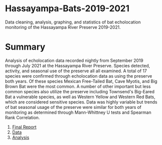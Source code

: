 # Hassayampa-Bats-2019-2021
Data cleaning, analysis, graphing, and statistics of bat echolocation monitoring of the Hassayampa River Preserve 2019-2021.
# Summary
Analysis of echolocation data recorded nightly from September 2019 through July 2021 at the Hassayampa River Preserve. Species detected, activity, and seasonal use of the preserve all all examined. A total of 17 species were confirmed through echolocation data as using the preserve both years. Of these species Mexican Free-Tailed Bat, Cave Myotis, and Big Brown Bat were the most common. A number of other important but less common species also utilize the preserve including Townsend's Big-Eared Bat a vulnerable species, as well as Western Yellow and Western Red Bats, which are considered sensitive species.  Data was highly variable but trends of bat seasonal usage of the preserve were similar for both years of monitoring as determined through Mann-Whittney U tests and Spearman Rank Correlation.  

1. [Final Report](https://github.com/haberkornm/Hassayampa-Bats-2019-2021/blob/main/2019-21%20Hassayampa%20Bats.pdf)
2. [Data](https://github.com/haberkornm/Hassayampa-Bats-2019-2021/blob/main/hassayampaBats20-21.csv)
3. [Analysis](https://github.com/haberkornm/Hassayampa-Bats-2019-2021/blob/main/Hassayampa20-21bats.ipynb)
